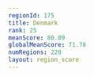```yaml
---
regionId: 175
title: Denmark
rank: 25
meanScore: 80.09
globalMeanScore: 71.78
numRegions: 220
layout: region_score
---
```

